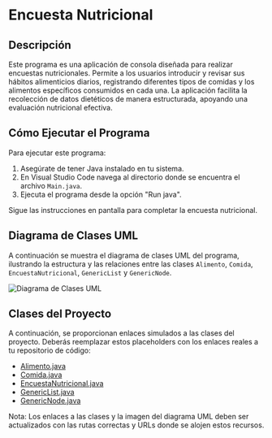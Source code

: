 # Encuesta Nutricional

## Descripción

Este programa es una aplicación de consola diseñada para realizar encuestas nutricionales. Permite a los usuarios introducir y revisar sus hábitos alimenticios diarios, registrando diferentes tipos de comidas y los alimentos específicos consumidos en cada una. La aplicación facilita la recolección de datos dietéticos de manera estructurada, apoyando una evaluación nutricional efectiva.

## Cómo Ejecutar el Programa

Para ejecutar este programa:

1. Asegúrate de tener Java instalado en tu sistema.
2. En Visual Studio Code navega al directorio donde se encuentra el archivo `Main.java`.
3. Ejecuta el programa desde la opción "Run java".

Sigue las instrucciones en pantalla para completar la encuesta nutricional.

## Diagrama de Clases UML

A continuación se muestra el diagrama de clases UML del programa, ilustrando la estructura y las relaciones entre las clases `Alimento`, `Comida`, `EncuestaNutricional`, `GenericList` y `GenericNode`.

![Diagrama de Clases UML](Documentación/plantUML.png)

## Clases del Proyecto

A continuación, se proporcionan enlaces simulados a las clases del proyecto. Deberás reemplazar estos placeholders con los enlaces reales a tu repositorio de código:

- [Alimento.java](Alimento.java)
- [Comida.java](Comida.java)
- [EncuestaNutricional.java](EncuestaNutricional.java)
- [GenericList.java](utils/generica/GenericList.java)
- [GenericNode.java](utils/generica/GenericNode.java)

Nota: Los enlaces a las clases y la imagen del diagrama UML deben ser actualizados con las rutas correctas y URLs donde se alojen estos recursos.
